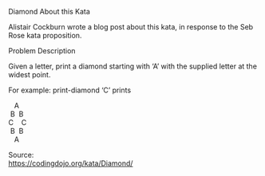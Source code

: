 ﻿Diamond
About this Kata

Alistair Cockburn wrote a blog post about this kata, in response to the Seb Rose kata proposition.

Problem Description

Given a letter, print a diamond starting with ‘A’ with the supplied letter at the widest point.

For example: print-diamond ‘C’ prints

&nbsp;&nbsp;&nbsp;A\
&nbsp;B&nbsp;&nbsp;B\
C&nbsp;&nbsp;&nbsp;&nbsp;C\
&nbsp;B&nbsp;&nbsp;B\
&nbsp;&nbsp;&nbsp;A

Source:\
https://codingdojo.org/kata/Diamond/